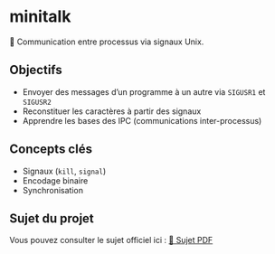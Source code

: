 # minitalk

💬 Communication entre processus via signaux Unix.

## Objectifs
- Envoyer des messages d’un programme à un autre via `SIGUSR1` et `SIGUSR2`
- Reconstituer les caractères à partir des signaux
- Apprendre les bases des IPC (communications inter-processus)

## Concepts clés
- Signaux (`kill`, `signal`)
- Encodage binaire
- Synchronisation

## Sujet du projet
Vous pouvez consulter le sujet officiel ici : [📑 Sujet PDF](./minitalk.subject.pdf)
